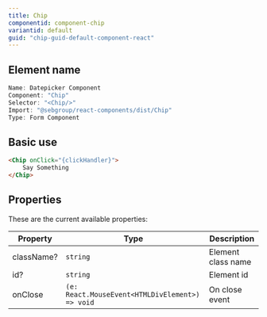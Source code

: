 ```yaml
---
title: Chip
componentid: component-chip
variantid: default
guid: "chip-guid-default-component-react"
---
```


## Element name

```javascript
Name: Datepicker Component
Component: "Chip"
Selector: "<Chip/>"
Import: "@sebgroup/react-components/dist/Chip"
Type: Form Component
```

## Basic use

```html
<Chip onClick="{clickHandler}">
    Say Something
</Chip>
```

## Properties

These are the current available properties:

| Property   | Type                                            | Description        |
| ---------- | ----------------------------------------------- | ------------------ |
| className? | `string`                                        | Element class name |
| id?        | `string`                                        | Element id         |
| onClose    | `(e: React.MouseEvent<HTMLDivElement>) => void` | On close event     |
